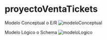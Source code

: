 # proyectoVentaTickets
Modelo Conceptual o E/R
![modeloConceptual](https://user-images.githubusercontent.com/105894228/206920699-b1d4cd3a-6ee0-4260-a2f1-22d2c9ba139a.png)

Modelo Lógico o Schema
![modeloLogico](https://user-images.githubusercontent.com/105894228/206920722-cc98bdb5-36c2-43d3-8868-763a9f2aabda.png)
